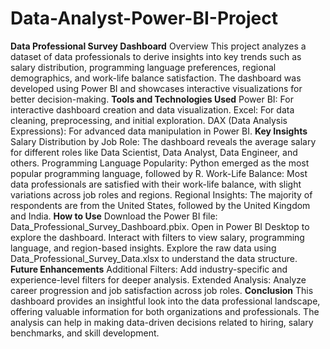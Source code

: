 # Data-Analyst-Power-BI-Project
**Data Professional Survey Dashboard**
Overview
This project analyzes a dataset of data professionals to derive insights into key trends such as salary distribution, programming language preferences, regional demographics, and work-life balance satisfaction. The dashboard was developed using Power BI and showcases interactive visualizations for better decision-making.
**Tools and Technologies Used**
Power BI: For interactive dashboard creation and data visualization.
Excel: For data cleaning, preprocessing, and initial exploration.
DAX (Data Analysis Expressions): For advanced data manipulation in Power BI.
**Key Insights**
Salary Distribution by Job Role:
The dashboard reveals the average salary for different roles like Data Scientist, Data Analyst, Data Engineer, and others.
Programming Language Popularity:
Python emerged as the most popular programming language, followed by R.
Work-Life Balance:
Most data professionals are satisfied with their work-life balance, with slight variations across job roles and regions.
Regional Insights:
The majority of respondents are from the United States, followed by the United Kingdom and India.
**How to Use**
Download the Power BI file: Data_Professional_Survey_Dashboard.pbix.
Open in Power BI Desktop to explore the dashboard.
Interact with filters to view salary, programming language, and region-based insights.
Explore the raw data using Data_Professional_Survey_Data.xlsx to understand the data structure.
**Future Enhancements**
Additional Filters: Add industry-specific and experience-level filters for deeper analysis.
Extended Analysis: Analyze career progression and job satisfaction across job roles.
**Conclusion**
This dashboard provides an insightful look into the data professional landscape, offering valuable information for both organizations and professionals. The analysis can help in making data-driven decisions related to hiring, salary benchmarks, and skill development.
